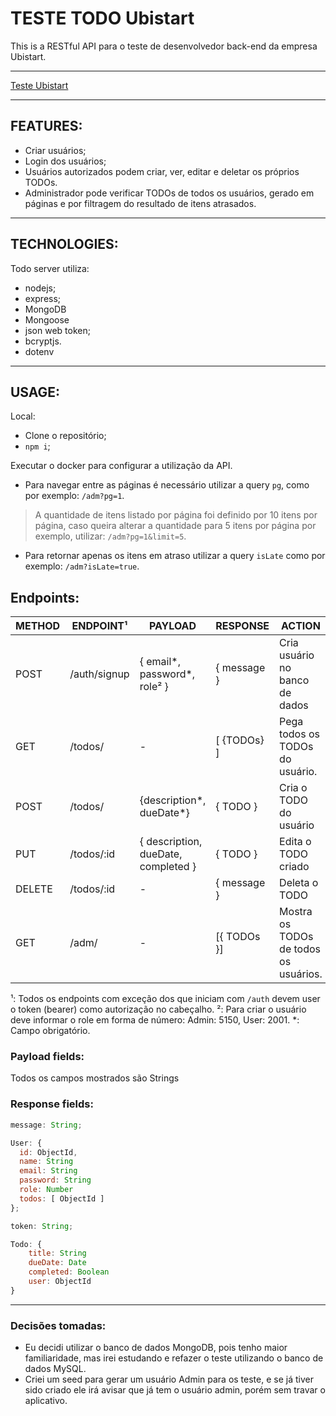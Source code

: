 # TESTE TODO Ubistart

This is a RESTful API para o teste de desenvolvedor back-end da empresa Ubistart.

---

[Teste Ubistart](https://github.com/andrezo88/testeUbistart)

---

## FEATURES:

- Criar usuários;
- Login dos usuários;
- Usuários autorizados podem criar, ver, editar e deletar os próprios TODOs.
- Administrador pode verificar TODOs de todos os usuários, gerado em páginas e por filtragem do resultado de itens atrasados.

---

## TECHNOLOGIES:

Todo server utiliza:

- nodejs;
- express;
- MongoDB
- Mongoose
- json web token;
- bcryptjs.
- dotenv

---

## USAGE:

Local:

- Clone o repositório;
- `npm i`;

Executar o docker para configurar a utilização da API. 

- Para navegar entre as páginas é necessário utilizar a query `pg`, como por exemplo: `/adm?pg=1`.
>  A quantidade de itens listado por página foi definido por 10 itens por página, caso queira alterar a quantidade para 5 itens por página por exemplo, utilizar: `/adm?pg=1&limit=5`.
- Para retornar apenas os itens em atraso utilizar a query `isLate` como por exemplo: `/adm?isLate=true`.

## Endpoints:

| METHOD | ENDPOINT¹         | PAYLOAD                          | RESPONSE        | ACTION                                                                            |
| ------ | ----------------- | -------------------------------- | --------------- | --------------------------------------------------------------------------------- |
| POST   | /auth/signup      | { email*, password*, role² }         | { message }     | Cria usuário no banco de dados | /auth/login       | { email*, password* }         | { user, token } | Cria token para acesso ao sistema e utilizar as funcionalidades conforme role do usuário |
| GET   | /todos/   |    -                  | [ {TODOs} ]      | Pega todos os TODOs do usuário. |
| POST    | /todos/   | {description*, dueDate*}                                | { TODO }  | Cria o TODO do usuário |
| PUT    | /todos/:id | { description, dueDate, completed }                      | { TODO }      | Edita o TODO criado |
| DELETE | /todos/:id | -                                | { message }     | Deleta o TODO |
| GET    | /adm/      | -                                | [{ TODOs }]      | Mostra os TODOs de todos os usuários.|

¹: Todos os endpoints com exceção dos que iniciam com `/auth` devem user o token (bearer) como autorização no cabeçalho.
²: Para criar o usuário deve informar o role em forma de número: Admin: 5150, User: 2001.
*: Campo obrigatório.

### Payload fields:

Todos os campos mostrados são Strings

### Response fields:

```javascript
message: String;

User: {
  id: ObjectId,
  name: String
  email: String
  password: String
  role: Number
  todos: [ ObjectId ]
};

token: String;

Todo: {    
    title: String
    dueDate: Date
    completed: Boolean
    user: ObjectId
}
```

---

### Decisões tomadas:

- Eu decidi utilizar o banco de dados MongoDB, pois tenho maior familiaridade, mas irei estudando e refazer o teste utilizando o banco de dados MySQL.
- Criei um seed para gerar um usuário Admin para os teste, e se já tiver sido criado ele irá avisar que já tem o usuário admin, porém sem travar o aplicativo. 
